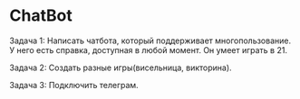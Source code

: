 # ChatBot
Задача 1:
Написать чатбота, который поддерживает многопользование. У него есть справка, доступная в любой момент. Он умеет играть в 21. 

Задача 2:
Создать разные игры(висельница, викторина).

Задача 3:
Подключить телеграм.
